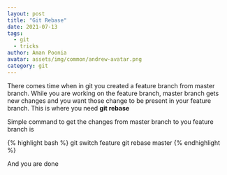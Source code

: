 ```yaml
---
layout: post
title: "Git Rebase"
date: 2021-07-13
tags:
  - git
  - tricks
author: Aman Poonia
avatar: assets/img/common/andrew-avatar.png
category: git
---
```


There comes time when in git you created a feature branch from master branch. While you are working on the feature branch, master branch gets new changes and you want those change to be present in your feature branch. This is where you need **git rebase** 

Simple command to get the changes from master branch to you feature branch is 

{% highlight bash %}
git switch feature
git rebase master
{% endhighlight %}

And you are done

